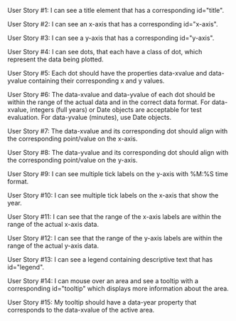 User Story #1: I can see a title element that has a corresponding id="title". 

User Story #2: I can see an x-axis that has a corresponding id="x-axis". 

User Story #3: I can see a y-axis that has a corresponding id="y-axis". 

User Story #4: I can see dots, that each have a class of dot, which represent the data being plotted. 

User Story #5: Each dot should have the properties data-xvalue and data-yvalue containing their corresponding x and y values. 

User Story #6: The data-xvalue and data-yvalue of each dot should be within the range of the actual data and in the correct data format. For data-xvalue, integers (full years) or Date objects are acceptable for test evaluation. For data-yvalue (minutes), use Date objects. 

User Story #7: The data-xvalue and its corresponding dot should align with the corresponding point/value on the x-axis. 

User Story #8: The data-yvalue and its corresponding dot should align with the corresponding point/value on the y-axis.

User Story #9: I can see multiple tick labels on the y-axis with %M:%S time format. 

User Story #10: I can see multiple tick labels on the x-axis that show the year. 

User Story #11: I can see that the range of the x-axis labels are within the range of the actual x-axis data. 

User Story #12: I can see that the range of the y-axis labels are within the range of the actual y-axis data. 

User Story #13: I can see a legend containing descriptive text that has id="legend". 

User Story #14: I can mouse over an area and see a tooltip with a corresponding id="tooltip" which displays more information about the area. 

User Story #15: My tooltip should have a data-year property that corresponds to the data-xvalue of the active area.